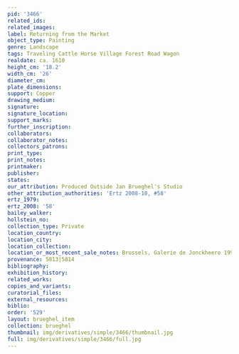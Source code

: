 ```yaml
---
pid: '3466'
related_ids: 
related_images: 
label: Returning from the Market
object_type: Painting
genre: Landscape
tags: Traveling Cattle Horse Village Forest Road Wagon
realdate: ca. 1610
height_cm: '18.2'
width_cm: '26'
diameter_cm: 
plate_dimensions: 
support: Copper
drawing_medium: 
signature: 
signature_location: 
support_marks: 
further_inscription: 
collaborators: 
collaborator_notes: 
collectors_patrons: 
print_type: 
print_notes: 
printmaker: 
publisher: 
states: 
our_attribution: Produced Outside Jan Brueghel's Studio
other_attribution_authorities: 'Ertz 2008-10, #58'
ertz_1979: 
ertz_2008: '58'
bailey_walker: 
hollstein_no: 
collection_type: Private
location_country: 
location_city: 
location_collection: 
location_or_most_recent_sale_notes: Brussels, Galerie de Jonckheere 1993
provenance: 5813|5814
bibliography: 
exhibition_history: 
related_works: 
copies_and_variants: 
curatorial_files: 
external_resources: 
biblio: 
order: '529'
layout: brueghel_item
collection: brueghel
thumbnail: img/derivatives/simple/3466/thumbnail.jpg
full: img/derivatives/simple/3466/full.jpg
---
```

